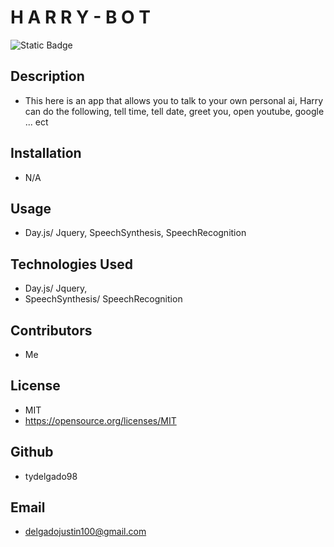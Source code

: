 # H A R R Y - B O T 
![Static Badge](https://img.shields.io/badge/:license-MIT-green)

  

  

  



  ## Description
  - This here is an app that allows you to talk to your own personal ai, Harry can do the following, tell time, tell date, greet you, open youtube, google ... ect 
 

  

  

  

  ## Installation
  - N/A

  

  

  

  ## Usage
  - Day.js/ Jquery, SpeechSynthesis, SpeechRecognition

  

  

  

  ## Technologies Used
 - Day.js/ Jquery, 
 - SpeechSynthesis/ SpeechRecognition

  

  

  

  ## Contributors
  - Me

  

  

  

  ## License
  - MIT
  - https://opensource.org/licenses/MIT
  
   
  

  

  

  ## Github
  - tydelgado98

  

  

  

  ## Email
  - delgadojustin100@gmail.com
